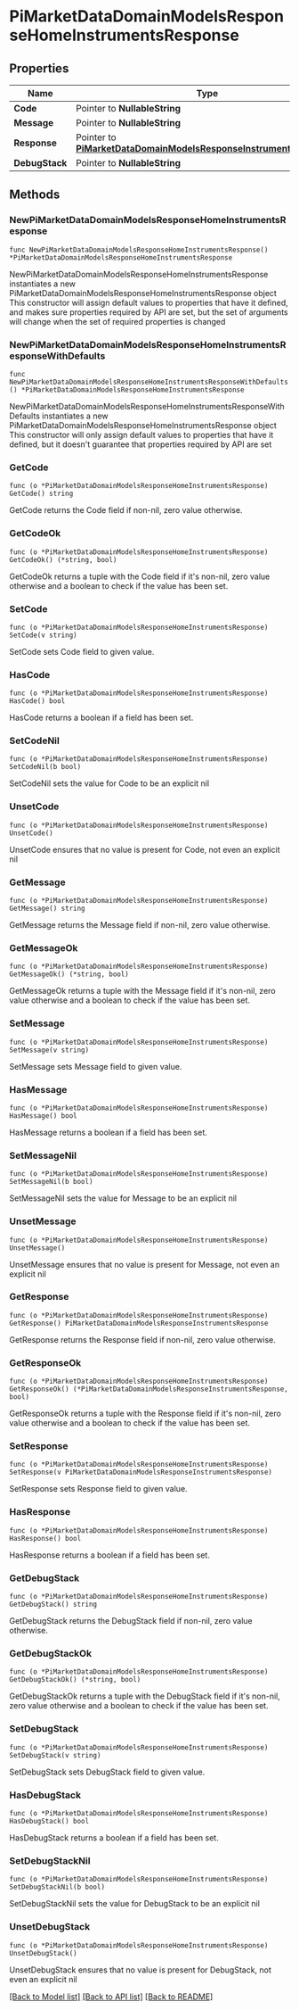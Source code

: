 # PiMarketDataDomainModelsResponseHomeInstrumentsResponse

## Properties

Name | Type | Description | Notes
------------ | ------------- | ------------- | -------------
**Code** | Pointer to **NullableString** |  | [optional] 
**Message** | Pointer to **NullableString** |  | [optional] 
**Response** | Pointer to [**PiMarketDataDomainModelsResponseInstrumentsResponse**](PiMarketDataDomainModelsResponseInstrumentsResponse.md) |  | [optional] 
**DebugStack** | Pointer to **NullableString** |  | [optional] 

## Methods

### NewPiMarketDataDomainModelsResponseHomeInstrumentsResponse

`func NewPiMarketDataDomainModelsResponseHomeInstrumentsResponse() *PiMarketDataDomainModelsResponseHomeInstrumentsResponse`

NewPiMarketDataDomainModelsResponseHomeInstrumentsResponse instantiates a new PiMarketDataDomainModelsResponseHomeInstrumentsResponse object
This constructor will assign default values to properties that have it defined,
and makes sure properties required by API are set, but the set of arguments
will change when the set of required properties is changed

### NewPiMarketDataDomainModelsResponseHomeInstrumentsResponseWithDefaults

`func NewPiMarketDataDomainModelsResponseHomeInstrumentsResponseWithDefaults() *PiMarketDataDomainModelsResponseHomeInstrumentsResponse`

NewPiMarketDataDomainModelsResponseHomeInstrumentsResponseWithDefaults instantiates a new PiMarketDataDomainModelsResponseHomeInstrumentsResponse object
This constructor will only assign default values to properties that have it defined,
but it doesn't guarantee that properties required by API are set

### GetCode

`func (o *PiMarketDataDomainModelsResponseHomeInstrumentsResponse) GetCode() string`

GetCode returns the Code field if non-nil, zero value otherwise.

### GetCodeOk

`func (o *PiMarketDataDomainModelsResponseHomeInstrumentsResponse) GetCodeOk() (*string, bool)`

GetCodeOk returns a tuple with the Code field if it's non-nil, zero value otherwise
and a boolean to check if the value has been set.

### SetCode

`func (o *PiMarketDataDomainModelsResponseHomeInstrumentsResponse) SetCode(v string)`

SetCode sets Code field to given value.

### HasCode

`func (o *PiMarketDataDomainModelsResponseHomeInstrumentsResponse) HasCode() bool`

HasCode returns a boolean if a field has been set.

### SetCodeNil

`func (o *PiMarketDataDomainModelsResponseHomeInstrumentsResponse) SetCodeNil(b bool)`

 SetCodeNil sets the value for Code to be an explicit nil

### UnsetCode
`func (o *PiMarketDataDomainModelsResponseHomeInstrumentsResponse) UnsetCode()`

UnsetCode ensures that no value is present for Code, not even an explicit nil
### GetMessage

`func (o *PiMarketDataDomainModelsResponseHomeInstrumentsResponse) GetMessage() string`

GetMessage returns the Message field if non-nil, zero value otherwise.

### GetMessageOk

`func (o *PiMarketDataDomainModelsResponseHomeInstrumentsResponse) GetMessageOk() (*string, bool)`

GetMessageOk returns a tuple with the Message field if it's non-nil, zero value otherwise
and a boolean to check if the value has been set.

### SetMessage

`func (o *PiMarketDataDomainModelsResponseHomeInstrumentsResponse) SetMessage(v string)`

SetMessage sets Message field to given value.

### HasMessage

`func (o *PiMarketDataDomainModelsResponseHomeInstrumentsResponse) HasMessage() bool`

HasMessage returns a boolean if a field has been set.

### SetMessageNil

`func (o *PiMarketDataDomainModelsResponseHomeInstrumentsResponse) SetMessageNil(b bool)`

 SetMessageNil sets the value for Message to be an explicit nil

### UnsetMessage
`func (o *PiMarketDataDomainModelsResponseHomeInstrumentsResponse) UnsetMessage()`

UnsetMessage ensures that no value is present for Message, not even an explicit nil
### GetResponse

`func (o *PiMarketDataDomainModelsResponseHomeInstrumentsResponse) GetResponse() PiMarketDataDomainModelsResponseInstrumentsResponse`

GetResponse returns the Response field if non-nil, zero value otherwise.

### GetResponseOk

`func (o *PiMarketDataDomainModelsResponseHomeInstrumentsResponse) GetResponseOk() (*PiMarketDataDomainModelsResponseInstrumentsResponse, bool)`

GetResponseOk returns a tuple with the Response field if it's non-nil, zero value otherwise
and a boolean to check if the value has been set.

### SetResponse

`func (o *PiMarketDataDomainModelsResponseHomeInstrumentsResponse) SetResponse(v PiMarketDataDomainModelsResponseInstrumentsResponse)`

SetResponse sets Response field to given value.

### HasResponse

`func (o *PiMarketDataDomainModelsResponseHomeInstrumentsResponse) HasResponse() bool`

HasResponse returns a boolean if a field has been set.

### GetDebugStack

`func (o *PiMarketDataDomainModelsResponseHomeInstrumentsResponse) GetDebugStack() string`

GetDebugStack returns the DebugStack field if non-nil, zero value otherwise.

### GetDebugStackOk

`func (o *PiMarketDataDomainModelsResponseHomeInstrumentsResponse) GetDebugStackOk() (*string, bool)`

GetDebugStackOk returns a tuple with the DebugStack field if it's non-nil, zero value otherwise
and a boolean to check if the value has been set.

### SetDebugStack

`func (o *PiMarketDataDomainModelsResponseHomeInstrumentsResponse) SetDebugStack(v string)`

SetDebugStack sets DebugStack field to given value.

### HasDebugStack

`func (o *PiMarketDataDomainModelsResponseHomeInstrumentsResponse) HasDebugStack() bool`

HasDebugStack returns a boolean if a field has been set.

### SetDebugStackNil

`func (o *PiMarketDataDomainModelsResponseHomeInstrumentsResponse) SetDebugStackNil(b bool)`

 SetDebugStackNil sets the value for DebugStack to be an explicit nil

### UnsetDebugStack
`func (o *PiMarketDataDomainModelsResponseHomeInstrumentsResponse) UnsetDebugStack()`

UnsetDebugStack ensures that no value is present for DebugStack, not even an explicit nil

[[Back to Model list]](../README.md#documentation-for-models) [[Back to API list]](../README.md#documentation-for-api-endpoints) [[Back to README]](../README.md)


